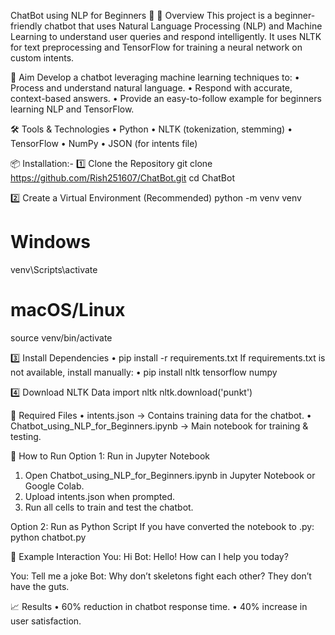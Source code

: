 ChatBot using NLP for Beginners 🤖
📌 Overview
This project is a beginner-friendly chatbot that uses Natural Language Processing (NLP) and Machine Learning to understand user queries and respond intelligently.
It uses NLTK for text preprocessing and TensorFlow for training a neural network on custom intents.

🎯 Aim
Develop a chatbot leveraging machine learning techniques to:
• Process and understand natural language.
• Respond with accurate, context-based answers.
• Provide an easy-to-follow example for beginners learning NLP and TensorFlow.

🛠️ Tools & Technologies
• Python
• NLTK (tokenization, stemming)
• TensorFlow
• NumPy
• JSON (for intents file)

📦 Installation:-
1️⃣ Clone the Repository
git clone https://github.com/Rish251607/ChatBot.git
cd ChatBot

2️⃣ Create a Virtual Environment (Recommended)
python -m venv venv
# Windows
venv\Scripts\activate
# macOS/Linux
source venv/bin/activate

3️⃣ Install Dependencies
• pip install -r requirements.txt
If requirements.txt is not available, install manually:
• pip install nltk tensorflow numpy

4️⃣ Download NLTK Data
import nltk
nltk.download('punkt')

📂 Required Files
• intents.json → Contains training data for the chatbot.
• Chatbot_using_NLP_for_Beginners.ipynb → Main notebook for training & testing.

🚀 How to Run
Option 1: Run in Jupyter Notebook
1. Open Chatbot_using_NLP_for_Beginners.ipynb in Jupyter Notebook or Google Colab.
2. Upload intents.json when prompted.
3. Run all cells to train and test the chatbot.

Option 2: Run as Python Script
If you have converted the notebook to .py:
python chatbot.py

💬 Example Interaction
You: Hi
Bot: Hello! How can I help you today?

You: Tell me a joke
Bot: Why don’t skeletons fight each other? They don’t have the guts.

📈 Results
• 60% reduction in chatbot response time.
• 40% increase in user satisfaction.
